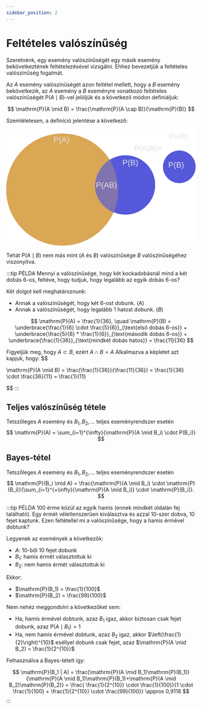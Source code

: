 ```yaml
---
sidebar_position: 2
---
```


# Feltételes valószínűség

Szeretnénk, egy esemény valószínűségét egy másik esemény bekövetkeztének feltételezésével vizsgálni. Ehhez bevezetjük a
feltételes valószínűség fogalmát.

Az $A$ esemény valószínűségét azon feltétel mellett, hogy a $B$ esemény bekövetkezik, az $A$ esemény a $B$ eseményre
vonatkozó feltételes valószínűségét $\mathrm{P}(A\mid B)$-vel jelöljük és a következő módon definiáljuk:

$$
\mathrm{P}(A \mid B) = \frac{\mathrm{P}(A \cap B)}{\mathrm{P}(B)}
$$

Szemléletesen, a definíció jelentése a következő:

![cond.svg](cond.svg)

Tehát $\mathrm{P}(A\mid B)$ nem más mint $(A \text{ és } B)$ valószínűsége $B$ valószínűségéhez viszonyítva.

:::tip PÉLDA
Mennyi a valószínűsége, hogy két kockadobásnál mind a két dobás 6-os, feltéve, hogy tudjuk, hogy legalább az egyik dobás
6-os?

Két dolgot kell meghatároznunk:
- Annak a valószínűségét, hogy két 6-ost dobunk. $(A)$
- Annak a valószínűségét, hogy legalább 1 hatost dobunk. $(B)$

$$
\mathrm{P}(A) = \frac{1}{36},
\quad
\mathrm{P}(B) =
\underbrace{\frac{1}{6} \cdot \frac{5}{6}}_{\text{első dobás 6-os}} +
\underbrace{\frac{5}{6} * \frac{1}{6}}_{\text{második dobás 6-os}} +
\underbrace{\frac{1}{36}}_{\text{mindkét dobás hatos}}
= \frac{11}{36}
$$

Figyeljük meg, hogy $A \subset B$, ezért $A \cap B = A$  Alkalmazva a képletet azt kapjuk, hogy:
$$

\mathrm{P}(A \mid B) = \frac{\frac{1}{36}}{\frac{11}{36}} = \frac{1}{36} \cdot \frac{36}{11} = \frac{1}{11}

$$
:::



## Teljes valószínűség tétele

Tetszőleges $A$ esemény és $B_1, B_2, \dots$ teljes eseményrendszer esetén
$$
\mathrm{P}(A) = \sum_{i=1}^{\infty}{\mathrm{P}(A \mid B_i) \cdot P(B_i)} 
$$

## Bayes-tétel

Tetszőleges $A$ esemény és $B_1, B_2, \dots$ teljes eseményrendszer esetén
$$
\mathrm{P}(B_i \mid A) = \frac{\mathrm{P}(A \mid B_i) \cdot \mathrm{P}(B_i)}{\sum_{i=1}^{+\infty}{\mathrm{P}(A \mid B_i)} \cdot \mathrm{P}(B_i)}.
$$

:::tip PÉLDA
100 érme közül az egyik hamis (ennek mindkét oldalán fej található). Egy érmét véletlenszerűen kiválasztva és
azzal 10-szer dobva, 10 fejet kaptunk. Ezen feltétellel mi a valószínűsége, hogy a hamis érmével dobtunk?

Legyenek az események a következők:
- $A$: 10-ből 10 fejet dobunk
- $B_1$: hamis érmét választottuk ki
- $B_2$: nem hamis érmét választottuk ki

Ekkor:
- $\mathrm{P}(B_1) = \frac{1}{100}$
- $\mathrm{P}(B_2) = \frac{99}{100}$

Nem nehéz meggondolni a következőket sem:
- Ha, hamis érmével dobtunk, azaz $B_1$ igaz, akkor biztosan csak fejet dobunk, azaz $\mathrm{P}(A \mid B_1) = 1$
- Ha, nem hamis érmével dobtunk, azaz $B_2$ igaz, akkor $\left(\frac{1}{2}\right)^{10}$ eséllyel dobunk csak fejet, azaz $\mathrm{P}(A \mid B_2) = \frac{1}{2^{10}}$

Felhasználva a Bayes-tételt így:

$$
\mathrm{P}(B_1 | A) =
\frac{\mathrm{P}(A \mid B_1)\mathrm{P}(B_1)}{\mathrm{P}(A \mid B_1)\mathrm{P}(B_1)+\mathrm{P}(A \mid B_2)\mathrm{P}(B_2)} =
\frac{ \frac{1}{2^{10}} \cdot \frac{1}{100}}{1 \cdot \frac{1}{100} + \frac{1}{2^{10}} \cdot \frac{99}{100}} \approx 0,9118
$$
:::